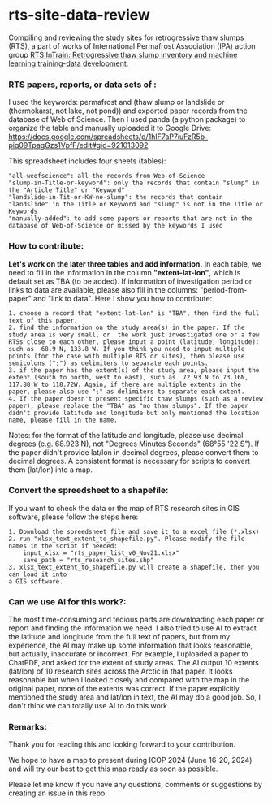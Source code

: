 # rts-site-data-review
Compiling and reviewing the study sites for retrogressive thaw slumps (RTS), 
a part of works of International Permafrost Association (IPA) action group
[RTS InTrain: Retrogressive thaw slump inventory and machine learning training-data development](https://www.permafrost.org/group/rts-intrain-retrogressive-thaw-slump-inventory-and-machine-learning-training-data-development/). 


### RTS papers, reports, or data sets of : 

I used the keywords: permafrost and (thaw slump or landslide or (thermokarst, not lake, not pond)) and exported paper records from the database of Web of Science. 
Then I used panda (a python package) to organize the table and manually uploaded it 
to Google Drive: https://docs.google.com/spreadsheets/d/1hIF7aP7iuFzR5b-piq09TpagGzs1VpfF/edit#gid=921013092

This spreadsheet includes four sheets (tables):

```
"all-weofscience": all the records from Web-of-Science
"slump-in-Title-or-keyword": only the records that contain "slump" in the "Article Title" or "Keyword"
"landslide-in-Tit-or-KW-no-slump": the records that contain "landslide" in the Title or Keyword and "slump" is not in the Title or Keywords 
"manually-added": to add some papers or reports that are not in the database of Web-of-Science or missed by the keywords I used
```

### How to contribute:

**Let's work on the later three tables and add information.**
In each table, we need to fill in the information in the column **"extent-lat-lon"**, 
which is default set as TBA (to be added). 
If information of investigation period or links to data are available, 
please also fill in the columns: "period-from-paper" and "link to data". 
Here I show you how to contribute:

```
1. choose a record that "extent-lat-lon" is "TBA", then find the full text of this paper.
2. find the information on the study area(s) in the paper. If the study area is very small, or  the work just investigated one or a few RTSs close to each other, please input a point (latitude, longitude): such as  68.9 N, 133.8 W. If you think you need to input multiple points (for the case with multiple RTS or sites), then please use semicolons (";") as delimiters to separate each points. 
3. if the paper has the extent(s) of the study area, please input the extent (south to north, west to east), such as  72.93 N to 73.16N, 117.88 W to 118.72W. Again, if there are multiple extents in the paper, please also use ";" as delimiters to separate each extent. 
4. If the paper doesn't present specific thaw slumps (such as a review paper), please replace the "TBA" as "no thaw slumps". If the paper didn't provide latitude and longitude but only mentioned the location name, please fill in the name. 
```
Notes: for the format of the latitude and longitude, 
please use decimal degrees (e.g. 68.923 N), 
not "Degrees Minutes Seconds" (68°55 '22 S"). If the paper didn't provide lat/lon in decimal degrees, please convert them to decimal degrees.  A consistent format is necessary for scripts to convert them (lat/lon) into a map.

### Convert the spreedsheet to a shapefile: 
If you want to check the data or the map of RTS research sites in GIS software, 
please follow the steps here:
```
1. Download the spreedsheet file and save it to a excel file (*.xlsx)
2. run "xlsx_text_extent_to_shapefile.py". Please modify the file names in the script if needed:
    input_xlsx = "rts_paper_list_v0_Nov21.xlsx"
    save_path = "rts_research_sites.shp"
3. xlsx_text_extent_to_shapefile.py will create a shapefile, then you can load it into 
a GIS software. 

```


### Can we use AI for this work?: 

The most time-consuming and tedious parts are downloading each paper or report and finding the information we need. 
I also tried to use AI to extract the latitude and longitude from the full text of papers, but from my experience, 
the AI may make up some information that looks reasonable, but actually, inaccurate or incorrect. 
For example, I uploaded a paper to ChatPDF, and asked for the  extent of study areas. 
The AI output 10 extents (lat/lon) of 10 research sites across the Arctic in that paper. 
It looks reasonable but when I looked closely and compared with the map in the original paper, none of the extents was correct. 
If the paper explicitly mentioned the study area and lat/lon in text, the AI may do a good job. 
So, I don't think we can totally use AI to do this work. 

### Remarks:
Thank you for reading this and looking forward to your contribution.  

We hope to have a map to present during ICOP 2024 (June 16-20, 2024) and will try our best to get this map ready as soon as possible.  

Please let me know if you have any questions, comments or suggestions by 
creating an issue in this repo. 

